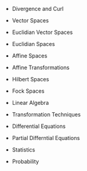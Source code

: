- Divergence and Curl
- Vector Spaces
- Euclidian Vector Spaces
- Euclidian Spaces
- Affine Spaces
- Affine Transformations
- Hilbert Spaces
- Fock Spaces

- Linear Algebra
- Transformation Techniques

- Differential Equations
- Partial Differntial Equations

- Statistics
- Probability